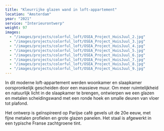 ```yaml
---
title: "Kleurrijke glazen wand in loft-appartement"
location: "Amsterdam"
year: "2021"
service: "Interieurontwerp"
weight: 97
images:
  - "/images/projects/colorful_loft/OSEA_Project_HuisJuul_2.jpg"
  - "/images/projects/colorful_loft/OSEA_Project_HuisJuul_3.jpg"
  - "/images/projects/colorful_loft/OSEA_Project_HuisJuul_4.jpg"
  - "/images/projects/colorful_loft/OSEA_Project_HuisJuul_5.jpg"
  - "/images/projects/colorful_loft/OSEA_Project_HuisJuul_6.jpg"
  - "/images/projects/colorful_loft/OSEA_Project_HuisJuul_7.jpg"
  - "/images/projects/colorful_loft/OSEA_Project_HuisJuul_8.jpg"
  - "/images/projects/colorful_loft/OSEA_Project_HuisJuul_9.jpg"
---
```


In dit moderne loft-appartement werden woonkamer en slaapkamer oorspronkelijk gescheiden door een massieve muur. Om meer ruimtelijkheid en natuurlijk licht in de slaapkamer te brengen, ontwierpen we een glazen en metalen scheidingswand met een ronde hoek en smalle deuren van vloer tot plafond.

Het ontwerp is geïnspireerd op Parijse café gevels uit de 20e eeuw, met fijne metalen profielen en grote glazen panelen. Het staal is afgewerkt in een typische Franse zachtgroene tint.
